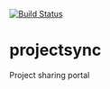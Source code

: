 [![Build Status](https://travis-ci.org/mohanrvce/projectsync.svg?branch=master)](https://travis-ci.org/mohanrvce/projectsync)

# projectsync
Project sharing portal
